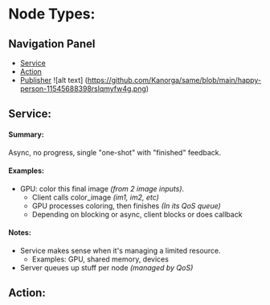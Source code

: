 # Node Types:
## **Navigation Panel**
* [Service](#service:)
* [Action](#action:)
* [Publisher](#publisher:)
![alt text] (https://github.com/Kanorga/same/blob/main/happy-person-11545688398rslqmyfw4g.png)

## **Service:** 
#### **Summary:**
Async, no progress, single "one-shot" with "finished" feedback. 

#### **Examples:**
* GPU: color this final image *(from 2 image inputs)*. 
  * Client calls color_image *(im1, im2, etc)*
  * GPU processes coloring, then finishes *(In its QoS queue)*
  * Depending on blocking or async, client blocks or does callback
#### Notes:
* Service makes sense when it's managing a limited resource. 
  * Examples: GPU, shared 	memory, devices
* Server queues up stuff per node *(managed by QoS)*


## <a name ="Action"></a> **Action:** 

